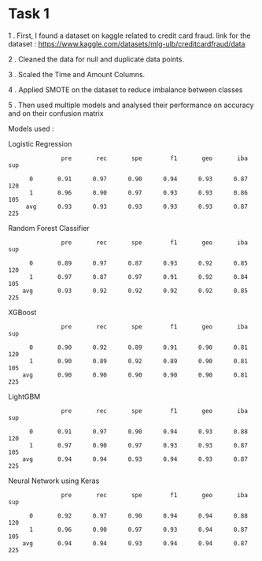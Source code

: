 
# Task 1

1 . First, I found a dataset on kaggle related to credit card fraud. link for the dataset : https://www.kaggle.com/datasets/mlg-ulb/creditcardfraud/data

2 . Cleaned the data for null and duplicate data points.

3 . Scaled the Time and Amount Columns.

4 . Applied SMOTE on the dataset to reduce imbalance between classes

5 . Then used multiple models and analysed their performance on accuracy and on their confusion matrix

Models used  : 

Logistic Regression

                   pre       rec       spe        f1       geo       iba       sup

          0       0.91      0.97      0.90      0.94      0.93      0.87       120
          1       0.96      0.90      0.97      0.93      0.93      0.86       105
         avg      0.93      0.93      0.93      0.93      0.93      0.87       225


Random Forest Classifier

                   pre       rec       spe        f1       geo       iba       sup

          0       0.89      0.97      0.87      0.93      0.92      0.85       120
          1       0.97      0.87      0.97      0.91      0.92      0.84       105
        avg       0.93      0.92      0.92      0.92      0.92      0.85       225

XGBoost

                   pre       rec       spe        f1       geo       iba       sup

          0       0.90      0.92      0.89      0.91      0.90      0.81       120
          1       0.90      0.89      0.92      0.89      0.90      0.81       105
        avg       0.90      0.90      0.90      0.90      0.90      0.81       225

LightGBM

                   pre       rec       spe        f1       geo       iba       sup

          0       0.91      0.97      0.90      0.94      0.93      0.88       120
          1       0.97      0.90      0.97      0.93      0.93      0.87       105
        avg       0.94      0.94      0.93      0.94      0.93      0.87       225

Neural Network using Keras

                   pre       rec       spe        f1       geo       iba       sup

          0       0.92      0.97      0.90      0.94      0.94      0.88       120
          1       0.96      0.90      0.97      0.93      0.94      0.87       105
        avg       0.94      0.94      0.93      0.94      0.94      0.87       225

